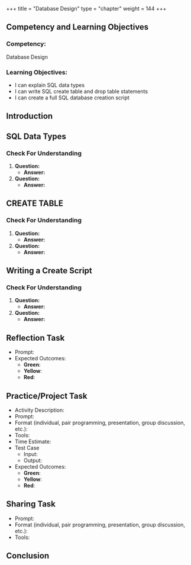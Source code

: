 +++
title = "Database Design"
type = "chapter"
weight = 144
+++

## Competency and Learning Objectives

### Competency:

Database Design

### Learning Objectives:

- I can explain SQL data types
- I can write SQL create table and drop table statements
- I can create a full SQL database creation script

## Introduction

## SQL Data Types

### Check For Understanding

1. **Question:** 
    - **Answer:** 
2. **Question:** 
    - **Answer:** 

## CREATE TABLE

### Check For Understanding

1. **Question:** 
    - **Answer:** 
2. **Question:** 
    - **Answer:** 

## Writing a Create Script

### Check For Understanding

1. **Question:** 
    - **Answer:** 
2. **Question:** 
    - **Answer:** 

## Reflection Task

- Prompt:
- Expected Outcomes: 
    - **Green**:
    - **Yellow**:
    - **Red**:

## Practice/Project Task

- Activity Description:
- Prompt:
- Format (individual, pair programming, presentation, group discussion, etc.):
- Tools:
- Time Estimate:
- Test Case
    - Input: 
    - Output:
- Expected Outcomes: 
    - **Green**:
    - **Yellow**:
    - **Red**:

## Sharing Task

- Prompt:
- Format (individual, pair programming, presentation, group discussion, etc.): 
- Tools:

## Conclusion


